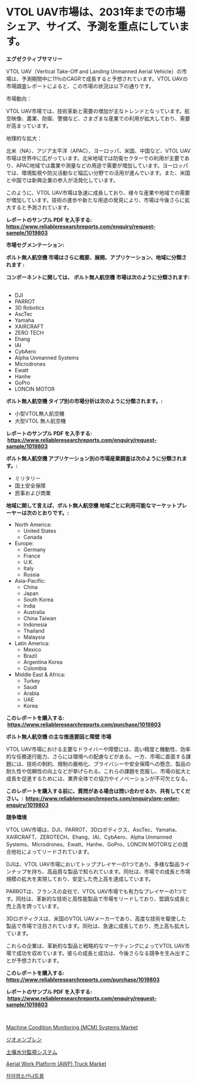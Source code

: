 <p><h1>VTOL UAV市場は、2031年までの市場シェア、サイズ、予測を重点にしています。</h1></p><p><strong>エグゼクティブサマリー</strong></p>
<p><p>VTOL UAV（Vertical Take-Off and Landing Unmanned Aerial Vehicle）の市場は、予測期間中に11％のCAGRで成長すると予想されています。VTOL UAVの市場調査レポートによると、この市場の状況は以下の通りです。</p><p>市場動向：</p><p>VTOL UAV市場では、技術革新と需要の増加が主なトレンドとなっています。航空映像、農業、防衛、警備など、さまざまな産業での利用が拡大しており、需要が高まっています。</p><p>地理的な拡大：</p><p>北米（NA）、アジア太平洋（APAC）、ヨーロッパ、米国、中国など、VTOL UAV市場は世界中に広がっています。北米地域では防衛セクターでの利用が主要であり、APAC地域では農業や測量などの用途で需要が増加しています。ヨーロッパでは、環境監視や防災活動など幅広い分野での活用が進んでいます。また、米国と中国では新興企業の参入が活発化しています。</p><p>このように、VTOL UAV市場は急速に成長しており、様々な産業や地域での需要が増加しています。技術の進歩や新たな用途の発見により、市場は今後さらに拡大すると予測されています。</p></p>
<p><strong>レポートのサンプル PDF を入手する: <a href="https://www.reliableresearchreports.com/enquiry/request-sample/1019803">https://www.reliableresearchreports.com/enquiry/request-sample/1019803</a></strong></p>
<p><strong>市場セグメンテーション:</strong></p>
<p><strong> ボルト無人航空機 市場はさらに概要、展開、アプリケーション、地域に分類されます :</strong></p>
<p><strong>コンポーネントに関しては、 ボルト無人航空機 市場は次のように分類されます: &nbsp;</strong></p>
<p><ul><li>DJI</li><li>PARROT</li><li>3D Robotics</li><li>AscTec</li><li>Yamaha</li><li>XAIRCRAFT</li><li>ZERO TECH</li><li>Ehang</li><li>IAI</li><li>CybAero</li><li>Alpha Unmanned Systems</li><li>Microdrones</li><li>Ewatt</li><li>Hanhe</li><li>GoPro</li><li>LONCIN MOTOR</li></ul></p>
<p><strong> ボルト無人航空機 タイプ別の市場分析は次のように分類されます。:</strong></p>
<p><ul><li>小型VTOL無人航空機</li><li>大型VTOL 無人航空機</li></ul></p>
<p><strong>レポートのサンプル PDF を入手する: &nbsp;<a href="https://www.reliableresearchreports.com/enquiry/request-sample/1019803">https://www.reliableresearchreports.com/enquiry/request-sample/1019803</a></strong></p>
<p><strong> ボルト無人航空機 アプリケーション別の市場産業調査は次のように分類されます。:</strong></p>
<p><ul><li>ミリタリー</li><li>国土安全保障</li><li>民事および商業</li></ul></p>
<p><strong>地域に関して言えば、ボルト無人航空機 地域ごとに利用可能なマーケットプレーヤーは次のとおりです。:</strong></p>
<p><ul>
    <li>
        North America:
        <ul>
            <li>United States</li>
            <li>Canada</li>
        </ul>
    </li>
    <li>
        Europe:
        <ul>
            <li>Germany</li>
            <li>France</li>
            <li>U.K.</li>
            <li>Italy</li>
            <li>Russia</li>
        </ul>
    </li>
    <li>
        Asia-Pacific:
        <ul>
            <li>China</li>
            <li>Japan</li>
            <li>South Korea</li>
            <li>India</li>
            <li>Australia</li>
            <li>China Taiwan</li>
            <li>Indonesia</li>
            <li>Thailand</li>
            <li>Malaysia</li>
        </ul>
    </li>
    <li>
        Latin America:
        <ul>
            <li>Mexico</li>
            <li>Brazil</li>
            <li>Argentina Korea</li>
            <li>Colombia</li>
        </ul>
    </li>
    <li>
        Middle East & Africa:
        <ul>
            <li>Turkey</li>
            <li>Saudi</li>
            <li>Arabia</li>
            <li>UAE</li>
            <li>Korea</li>
        </ul>
    </li>
    </ul></p>
<p><strong>このレポートを購入する: &nbsp;<a href="https://www.reliableresearchreports.com/purchase/1019803">https://www.reliableresearchreports.com/purchase/1019803</a></strong></p>
<p><strong>ボルト無人航空機 の主な推進要因と障壁 市場</strong></p>
<p><p>VTOL UAV市場における主要なドライバーや障壁には、高い精度と機動性、効率的な任務遂行能力、さらには環境への配慮などがある。一方、市場に直面する課題には、技術の制約、規制の厳格化、プライバシーや安全保障への懸念、製品の耐久性や信頼性の向上などが挙げられる。これらの課題を克服し、市場の拡大と成長を促進するためには、業界全体での協力やイノベーションが不可欠となる。</p></p>
<p><strong>このレポートを購入する前に、質問がある場合は問い合わせるか、共有してください。:&nbsp; <a href="https://www.reliableresearchreports.com/enquiry/pre-order-enquiry/1019803">https://www.reliableresearchreports.com/enquiry/pre-order-enquiry/1019803</a></strong></p>
<p><strong>競争環境</strong></p>
<p><p>VTOL UAV市場は、DJI、PARROT、3Dロボティクス、AscTec、Yamaha、XAIRCRAFT、ZEROTECH、Ehang、IAI、CybAero、Alpha Unmanned Systems、Microdrones、Ewatt、Hanhe、GoPro、LONCIN MOTORなどの競合他社によってリードされています。</p><p>DJIは、VTOL UAV市場においてトッププレイヤーの1つであり、多様な製品ラインナップを持ち、高品質な製品で知られています。同社は、市場での成長と市場規模の拡大を実現しており、安定した売上高を達成しています。</p><p>PARROTは、フランスの会社で、VTOL UAV市場でも有力なプレイヤーの1つです。同社は、革新的な技術と高性能製品で市場をリードしており、堅調な成長と売上高を誇っています。</p><p>3Dロボティクスは、米国のVTOL UAVメーカーであり、高度な技術を駆使した製品で市場で注目されています。同社は、急速に成長しており、売上高も拡大しています。</p><p>これらの企業は、革新的な製品と戦略的なマーケティングによってVTOL UAV市場で成功を収めています。彼らの成長と成功は、今後さらなる競争を生み出すことが予想されています。</p></p>
<p><strong>このレポートを購入する: &nbsp; <a href="https://www.reliableresearchreports.com/purchase/1019803">https://www.reliableresearchreports.com/purchase/1019803</a></strong></p>
<p><strong>レポートのサンプル PDF を入手する: &nbsp;<a href="https://www.reliableresearchreports.com/enquiry/request-sample/1019803">https://www.reliableresearchreports.com/enquiry/request-sample/1019803</a></strong><strong></strong></p>
<p>&nbsp;</p>
<p><p><a href="https://gentle-editor-9db.notion.site/Machine-Condition-Monitoring-MCM-Systems-Market-Size-and-Growth-Market-Segmentation-Regional-and-e261d06213e444a8ae0406fc82b8e400">Machine Condition Monitoring (MCM) Systems Market</a></p><p><a href="https://medium.com/@entelabrahimi1961/%E3%82%B8%E3%82%AA%E3%83%A1%E3%83%B3%E3%83%96%E3%83%AC%E3%83%B3%E5%B8%82%E5%A0%B4-%E7%AB%B6%E4%BA%89%E5%88%86%E6%9E%90-%E5%B8%82%E5%A0%B4%E5%8B%95%E5%90%91-2031%E5%B9%B4%E3%81%BE%E3%81%A7%E3%81%AE%E4%BA%88%E6%B8%AC-9edb192e6f45">ジオメンブレン</a></p><p><a href="https://medium.com/@entelabrahimi1961/%E5%9C%9F%E5%A3%8C%E6%B9%BF%E5%BA%A6%E3%83%A2%E3%83%8B%E3%82%BF%E3%83%AA%E3%83%B3%E3%82%B0%E3%82%B7%E3%82%B9%E3%83%86%E3%83%A0%E5%B8%82%E5%A0%B4%E3%81%AE%E3%82%A4%E3%83%B3%E3%82%B5%E3%82%A4%E3%83%88-%E5%B8%82%E5%A0%B4%E5%8B%95%E5%90%91-%E6%88%90%E9%95%B7-2024%E5%B9%B4%E3%81%8B%E3%82%892031%E5%B9%B4%E3%81%BE%E3%81%A7%E3%81%AE%E4%BA%88%E6%B8%AC-a4c2097640f8">土壌水分監視システム</a></p><p><a href="https://view.publitas.com/reportprime-1/aerial-work-platform-awp-truck-market-provides-detailed-segmentation-of-this-market-based-on-type-application-and-region-and-forecast-for-the-period-from-2023-2030/">Aerial Work Platform (AWP) Truck Market</a></p><p><a href="https://github.com/sougarounis/Market-Research-Report-List-2/blob/main/4694303188452.md">차아염소산나트륨</a></p></p>